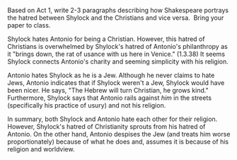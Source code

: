 Based on Act 1, write 2-3 paragraphs describing how Shakespeare portrays the hatred between Shylock and the Christians and vice versa.  Bring your paper to class.

Shylock hates Antonio for being a Christian. However, this hatred of Christians is overwhelmed by Shylock's hatred of Antonio's philanthropy as it "brings down, the rat of usance with us here in Venice." (1.3.38) It seems Shylock connects Antonio's charity and seeming simplicity with his religion.

Antonio hates Shylock as he is a Jew. Although he never claims to hate Jews, Antonio indicates that if Shylock weren't a Jew, Shylock would have been nicer. He says, "The Hebrew will turn Christian, he grows kind." Furthermore, Shylock says that Antonio rails against *him* in the streets (specifically his practice of usury) and not his religion.

In summary, both Shylock and Antonio hate each other for their religion. However, Shylock's hatred of Christianity sprouts from his hatred of Antonio. On the other hand, Antonio despises the Jew (and treats him worse proportionately) because of what he does and, assumes it is because of his religion and worldview.